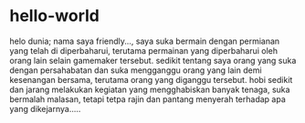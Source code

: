 # hello-world

helo dunia;
nama saya friendly..., saya suka bermain dengan permianan yang telah di diperbaharui, terutama permainan yang diperbaharui oleh orang lain selain gamemaker tersebut.
sedikit tentang saya orang yang suka dengan persahabatan dan suka mengganggu orang yang lain demi kesenangan bersama, terutama orang yang diganggu tersebut.
hobi sedikit dan jarang melakukan kegiatan yang mengghabiskan banyak tenaga, suka bermalah malasan, tetapi tetpa rajin dan pantang menyerah terhadap apa yang dikejarnya.....
